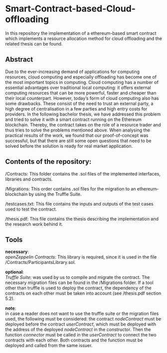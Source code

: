 # Smart-Contract-based-Cloud-offloading
In this repository the implementation of a ethereum-based smart contract which implements a resource allocation method for cloud offloading and the related thesis can be found.

## Abstract
Due to the ever-increasing demand of applications for computing resources, cloud computing and especially offloading has become one of the most important topics in computing. Cloud computing has a number of essential advantages over traditional local computing: it offers external computing resources that can be more powerful, faster and cheaper than their local counterpart. However, today’s form of cloud computing also has some drawbacks. These consist of the need to trust an external party, a high degree of centralisation in a few parties and high entry costs for providers.
In the following bachelor thesis, we have addressed this problem and tried to solve it with a smart contract running on the Ethereum blockchain. Thereby, the contract takes on the role of a resource trader and thus tries to solve the problems mentioned above.
When analysing the practical results of the work, we found that our proof-of-concept was successful, but that there are still some open questions that need to be solved before the solution is ready for real market application.

## Contents of the repository:
/Contracts: This folder contains the .sol files of the implemented interfaces, libraries and contracts.

/Migrations: This order contains .sol files for the migration to an ethereum-blockchain by using the Truffle Suite.

/testcases.txt: This file contains the inputs and outputs of the test cases used to test the contract.

/thesis.pdf: This file contains the thesis describing the implementation and the research work behind it.

## Tools

**necessary**:  
*openZeppelin Contracts*: This library is required, since it is used in the file /Contracts/ParticipantsLibrary.sol.

**optional**:  
*Truffle Suite*: was used by us to compile and migrate the contract. The necessary migration files can be found in the /Migrations folder. If a tool other than truffle is used to deploy the contract, the dependency of the contracts on each other must be taken into account (see /thesis.pdf section 5.2). 

**note**:  
in case a reader does not want to use the truffle suite or the migration files used, the following must be considered: the contract *nodeContract* must be deployed before the contract *userContract*, which must be deployed with the address of the deployed *nodeContract* in the constructor.
Then the function *connector* must be called in the *userContract* to connect the two contracts with each other.
Both contracts and the function must be deployed and called from the same issuer.
